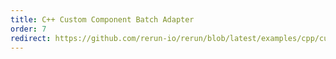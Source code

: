 ```yaml
---
title: C++ Custom Component Batch Adapter
order: 7
redirect: https://github.com/rerun-io/rerun/blob/latest/examples/cpp/custom_component_adapter/README.md
---
```


